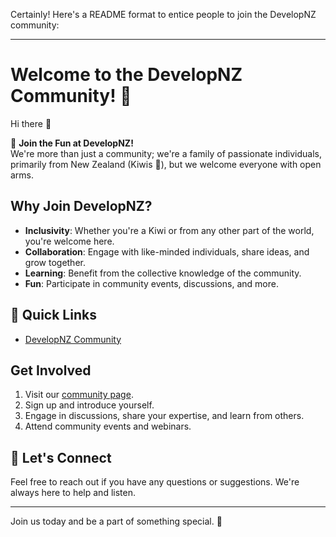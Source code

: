 Certainly! Here's a README format to entice people to join the DevelopNZ community:

---

# Welcome to the DevelopNZ Community! 🥝

Hi there 👋

🌈 **Join the Fun at DevelopNZ!**  
We're more than just a community; we're a family of passionate individuals, primarily from New Zealand (Kiwis 🥝), but we welcome everyone with open arms.

## Why Join DevelopNZ?
- **Inclusivity**: Whether you're a Kiwi or from any other part of the world, you're welcome here.
- **Collaboration**: Engage with like-minded individuals, share ideas, and grow together.
- **Learning**: Benefit from the collective knowledge of the community.
- **Fun**: Participate in community events, discussions, and more.

## 🚀 Quick Links
- [DevelopNZ Community](https://dev.elop.nz/)

## Get Involved
1. Visit our [community page](https://dev.elop.nz/).
2. Sign up and introduce yourself.
3. Engage in discussions, share your expertise, and learn from others.
4. Attend community events and webinars.

## 🤝 Let's Connect
Feel free to reach out if you have any questions or suggestions. We're always here to help and listen.

---

Join us today and be a part of something special. 🌟
